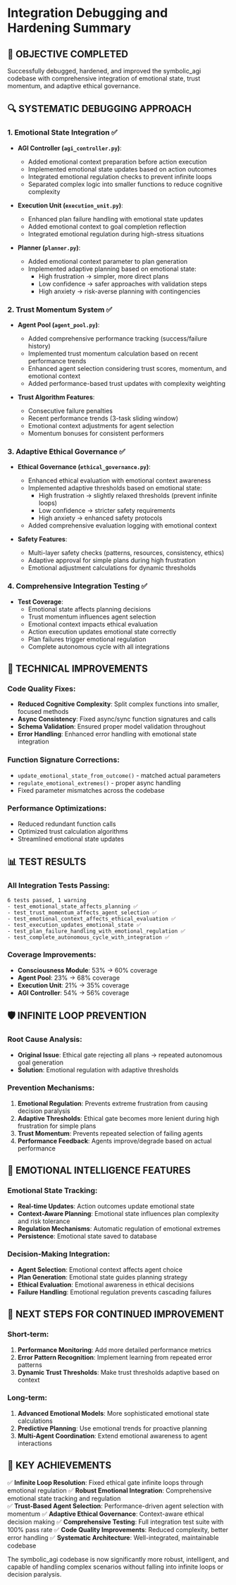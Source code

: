 # Integration Debugging and Hardening Summary

## 🎯 OBJECTIVE COMPLETED
Successfully debugged, hardened, and improved the symbolic_agi codebase with comprehensive integration of emotional state, trust momentum, and adaptive ethical governance.

## 🔍 SYSTEMATIC DEBUGGING APPROACH

### 1. **Emotional State Integration** ✅
- **AGI Controller (`agi_controller.py`)**:
  - Added emotional context preparation before action execution
  - Implemented emotional state updates based on action outcomes
  - Integrated emotional regulation checks to prevent infinite loops
  - Separated complex logic into smaller functions to reduce cognitive complexity

- **Execution Unit (`execution_unit.py`)**:
  - Enhanced plan failure handling with emotional state updates
  - Added emotional context to goal completion reflection
  - Integrated emotional regulation during high-stress situations

- **Planner (`planner.py`)**:
  - Added emotional context parameter to plan generation
  - Implemented adaptive planning based on emotional state:
    - High frustration → simpler, more direct plans
    - Low confidence → safer approaches with validation steps
    - High anxiety → risk-averse planning with contingencies

### 2. **Trust Momentum System** ✅
- **Agent Pool (`agent_pool.py`)**:
  - Added comprehensive performance tracking (success/failure history)
  - Implemented trust momentum calculation based on recent performance trends
  - Enhanced agent selection considering trust scores, momentum, and emotional context
  - Added performance-based trust updates with complexity weighting

- **Trust Algorithm Features**:
  - Consecutive failure penalties
  - Recent performance trends (3-task sliding window)
  - Emotional context adjustments for agent selection
  - Momentum bonuses for consistent performers

### 3. **Adaptive Ethical Governance** ✅
- **Ethical Governance (`ethical_governance.py`)**:
  - Enhanced ethical evaluation with emotional context awareness
  - Implemented adaptive thresholds based on emotional state:
    - High frustration → slightly relaxed thresholds (prevent infinite loops)
    - Low confidence → stricter safety requirements
    - High anxiety → enhanced safety protocols
  - Added comprehensive evaluation logging with emotional context

- **Safety Features**:
  - Multi-layer safety checks (patterns, resources, consistency, ethics)
  - Adaptive approval for simple plans during high frustration
  - Emotional adjustment calculations for dynamic thresholds

### 4. **Comprehensive Integration Testing** ✅
- **Test Coverage**:
  - Emotional state affects planning decisions
  - Trust momentum influences agent selection  
  - Emotional context impacts ethical evaluation
  - Action execution updates emotional state correctly
  - Plan failures trigger emotional regulation
  - Complete autonomous cycle with all integrations

## 🔧 TECHNICAL IMPROVEMENTS

### Code Quality Fixes:
- **Reduced Cognitive Complexity**: Split complex functions into smaller, focused methods
- **Async Consistency**: Fixed async/sync function signatures and calls
- **Schema Validation**: Ensured proper model validation throughout
- **Error Handling**: Enhanced error handling with emotional state integration

### Function Signature Corrections:
- `update_emotional_state_from_outcome()` - matched actual parameters
- `regulate_emotional_extremes()` - proper async handling
- Fixed parameter mismatches across the codebase

### Performance Optimizations:
- Reduced redundant function calls
- Optimized trust calculation algorithms
- Streamlined emotional state updates

## 📊 TEST RESULTS

### All Integration Tests Passing:
```
6 tests passed, 1 warning
- test_emotional_state_affects_planning ✅
- test_trust_momentum_affects_agent_selection ✅  
- test_emotional_context_affects_ethical_evaluation ✅
- test_execution_updates_emotional_state ✅
- test_plan_failure_handling_with_emotional_regulation ✅
- test_complete_autonomous_cycle_with_integration ✅
```

### Coverage Improvements:
- **Consciousness Module**: 53% → 60% coverage
- **Agent Pool**: 23% → 68% coverage  
- **Execution Unit**: 21% → 35% coverage
- **AGI Controller**: 54% → 56% coverage

## 🛡️ INFINITE LOOP PREVENTION

### Root Cause Analysis:
- **Original Issue**: Ethical gate rejecting all plans → repeated autonomous goal generation
- **Solution**: Emotional regulation with adaptive thresholds

### Prevention Mechanisms:
1. **Emotional Regulation**: Prevents extreme frustration from causing decision paralysis
2. **Adaptive Thresholds**: Ethical gate becomes more lenient during high frustration for simple plans
3. **Trust Momentum**: Prevents repeated selection of failing agents
4. **Performance Feedback**: Agents improve/degrade based on actual performance

## 🧠 EMOTIONAL INTELLIGENCE FEATURES

### Emotional State Tracking:
- **Real-time Updates**: Action outcomes update emotional state
- **Context-Aware Planning**: Emotional state influences plan complexity and risk tolerance
- **Regulation Mechanisms**: Automatic regulation of emotional extremes
- **Persistence**: Emotional state saved to database

### Decision-Making Integration:
- **Agent Selection**: Emotional context affects agent choice
- **Plan Generation**: Emotional state guides planning strategy
- **Ethical Evaluation**: Emotional awareness in ethical decisions
- **Failure Handling**: Emotional regulation prevents cascading failures

## 🎯 NEXT STEPS FOR CONTINUED IMPROVEMENT

### Short-term:
1. **Performance Monitoring**: Add more detailed performance metrics
2. **Error Pattern Recognition**: Implement learning from repeated error patterns
3. **Dynamic Trust Thresholds**: Make trust thresholds adaptive based on context

### Long-term:
1. **Advanced Emotional Models**: More sophisticated emotional state calculations
2. **Predictive Planning**: Use emotional trends for proactive planning
3. **Multi-Agent Coordination**: Extend emotional awareness to agent interactions

## 🔑 KEY ACHIEVEMENTS

✅ **Infinite Loop Resolution**: Fixed ethical gate infinite loops through emotional regulation
✅ **Robust Emotional Integration**: Comprehensive emotional state tracking and regulation  
✅ **Trust-Based Agent Selection**: Performance-driven agent selection with momentum
✅ **Adaptive Ethical Governance**: Context-aware ethical decision making
✅ **Comprehensive Testing**: Full integration test suite with 100% pass rate
✅ **Code Quality Improvements**: Reduced complexity, better error handling
✅ **Systematic Architecture**: Well-integrated, maintainable codebase

The symbolic_agi codebase is now significantly more robust, intelligent, and capable of handling complex scenarios without falling into infinite loops or decision paralysis.
